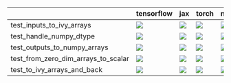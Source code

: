 |                                     | tensorflow                                                                                                                                                                             | jax                                                                                                                                                                                    | torch                                                                                                                                                                                  | numpy                                                                                                                                                                                  |
|:------------------------------------|:---------------------------------------------------------------------------------------------------------------------------------------------------------------------------------------|:---------------------------------------------------------------------------------------------------------------------------------------------------------------------------------------|:---------------------------------------------------------------------------------------------------------------------------------------------------------------------------------------|:---------------------------------------------------------------------------------------------------------------------------------------------------------------------------------------|
| test_inputs_to_ivy_arrays           | <a href="https://github.com/unifyai/ivy/actions/runs/3891039053/jobs/6640794174" rel="noopener noreferrer" target="_blank"><img src=https://img.shields.io/badge/-success-success></a> | <a href="https://github.com/unifyai/ivy/actions/runs/3891039053/jobs/6640794174" rel="noopener noreferrer" target="_blank"><img src=https://img.shields.io/badge/-success-success></a> | <a href="https://github.com/unifyai/ivy/actions/runs/3891039053/jobs/6640794174" rel="noopener noreferrer" target="_blank"><img src=https://img.shields.io/badge/-success-success></a> | <a href="https://github.com/unifyai/ivy/actions/runs/3891039053/jobs/6640794174" rel="noopener noreferrer" target="_blank"><img src=https://img.shields.io/badge/-success-success></a> |
| test_handle_numpy_dtype             | <a href="https://github.com/unifyai/ivy/actions/runs/3891039053/jobs/6640794174" rel="noopener noreferrer" target="_blank"><img src=https://img.shields.io/badge/-success-success></a> | <a href="https://github.com/unifyai/ivy/actions/runs/3891039053/jobs/6640794174" rel="noopener noreferrer" target="_blank"><img src=https://img.shields.io/badge/-success-success></a> | <a href="https://github.com/unifyai/ivy/actions/runs/3891039053/jobs/6640794174" rel="noopener noreferrer" target="_blank"><img src=https://img.shields.io/badge/-success-success></a> | <a href="https://github.com/unifyai/ivy/actions/runs/3891039053/jobs/6640794174" rel="noopener noreferrer" target="_blank"><img src=https://img.shields.io/badge/-success-success></a> |
| test_outputs_to_numpy_arrays        | <a href="https://github.com/unifyai/ivy/actions/runs/3891039053/jobs/6640794174" rel="noopener noreferrer" target="_blank"><img src=https://img.shields.io/badge/-success-success></a> | <a href="https://github.com/unifyai/ivy/actions/runs/3891039053/jobs/6640794174" rel="noopener noreferrer" target="_blank"><img src=https://img.shields.io/badge/-success-success></a> | <a href="https://github.com/unifyai/ivy/actions/runs/3891039053/jobs/6640794174" rel="noopener noreferrer" target="_blank"><img src=https://img.shields.io/badge/-success-success></a> | <a href="https://github.com/unifyai/ivy/actions/runs/3891039053/jobs/6640794174" rel="noopener noreferrer" target="_blank"><img src=https://img.shields.io/badge/-success-success></a> |
| test_from_zero_dim_arrays_to_scalar | <a href="https://github.com/unifyai/ivy/actions/runs/3891039053/jobs/6640794174" rel="noopener noreferrer" target="_blank"><img src=https://img.shields.io/badge/-success-success></a> | <a href="https://github.com/unifyai/ivy/actions/runs/3890635772/jobs/6639952141" rel="noopener noreferrer" target="_blank"><img src=https://img.shields.io/badge/-success-success></a> | <a href="https://github.com/unifyai/ivy/actions/runs/3891039053/jobs/6640794174" rel="noopener noreferrer" target="_blank"><img src=https://img.shields.io/badge/-success-success></a> | <a href="https://github.com/unifyai/ivy/actions/runs/3890635772/jobs/6639952141" rel="noopener noreferrer" target="_blank"><img src=https://img.shields.io/badge/-success-success></a> |
| test_to_ivy_arrays_and_back         | <a href="https://github.com/unifyai/ivy/actions/runs/3891039053/jobs/6640794174" rel="noopener noreferrer" target="_blank"><img src=https://img.shields.io/badge/-success-success></a> | <a href="https://github.com/unifyai/ivy/actions/runs/3891039053/jobs/6640794174" rel="noopener noreferrer" target="_blank"><img src=https://img.shields.io/badge/-success-success></a> | <a href="https://github.com/unifyai/ivy/actions/runs/3891039053/jobs/6640794174" rel="noopener noreferrer" target="_blank"><img src=https://img.shields.io/badge/-success-success></a> | <a href="https://github.com/unifyai/ivy/actions/runs/3891039053/jobs/6640794174" rel="noopener noreferrer" target="_blank"><img src=https://img.shields.io/badge/-success-success></a> |